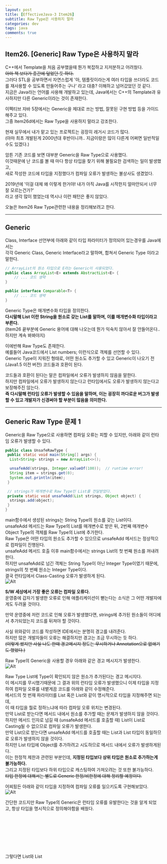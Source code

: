 ```yaml
---
layout: post
title: [EffectiveJava-3 Item26]
subtitle: Raw Type은 사용하지 말라
categories: dev
tags: java
comments: true
---
```


## Item26. [Generic] Raw Type은 사용하지 말라  

C++에서 Template을 처음 공부했을때 뭔가 복잡하고 지저분하고 어려웠다.  
~~아마 책 보다가 중간에 덮었던 듯 하다.~~  
그러다 STL을 공부하면서 자연스럽게 '아, 템플릿이라는게 여러 타입을 쓰더라도 코드를 재사용할 수 있도록 만들어주는 구나' 라고 대충? 이해하고 넘어갔었던 것 같다.  
지금은 Java라는 언어를 사용해 개발하고 있는데, Java에서는 C++의 Template과 유사하지만 다른 Generic이라는 것이 존재한다.  

이펙티브 자바 5장에서는 Generic을 제대로 쓰는 방법, 잘못된 구현 방법 등을 가이드해주고 있다.  
그중 Item26d에서는 Raw Type을 사용하지 말라고 강조한다.  

현재 실무에서 내가 맡고 있는 프로젝트는 굉장히 레거시 코드가 많다.  
(아마 최초 개발된게 2000년대 후반이니까.. 지금이랑은 많이 다른게 어쩌면 일반적일 수도 있겠다.)  

암튼 기존 코드를 보면 대부분 Generic을 Raw Type으로 사용했다.  
이것때문에 난 코드를 볼 때 마다 항상 타입을 찾기 위해 불필요한 검색하는 일이 발생했고,  
새로 작성한 코드에 타입을 지정했다가 컴파일 오류가 발생하는 불상사도 생겼었다.  

2019년에 '이걸 대체 왜 이렇게 한거야! 내가 아직 Java를 시작한지 얼마안되서 너무 잘 모르는건가?'  
라고 생각 많이 했었는데 역시나 이런 패턴은 좋지 않았다.  

오늘은 Item26 Raw Type관련한 내용을 정리해보려고 한다.

---  

## Generic

Class, Interface 선언부에 아래와 같이 타입 파라미터가 정의되어 있는경우를 Java에서는  
각각 Generic Class, Generic Interface라고 말하며, 합쳐서 Generic Type 이라고 말한다.  

```java
// ArrayList의 원소 타입으로 E라는 Generic이 사용되었다.
public class ArrayList<E> extends AbstractList<E> {
    // ... 코드 생략
}

public interface Comparable<T> {
    // ... 코드 생략
}
```

Generic Type은 매개변수화 타입을 정의한다.  
__다시말해 List<String> 이란 String을 원소로 갖는 List를 말하며, 이를 매개변수화 타입이라고 부른다.__  
(Item26 끝부분에 Generic 용어에 대해 나오는데 뭔가 익숙치 않아서 잘 안들어온다.. 하지만 계속 봐봐야지)  

이에반해 Raw Type도 존재한다.  
예를들어 Java코드에서 List numbers;  이런식으로 객체를 선언할 수 있다.  
Generic Type이 지워진 형태로, 어떤 원소도 추가할 수 있고 Generic이 나오기 전 (Java1.5 이전 버전) 코드들과 호환이 된다.  

코드들과 호환이 된다는 말은 컴파일에서 오류가 발생하지 않음을 말한다.  
하지만 컴파일에서 오류가 발생하지 않는다고 런타임에서도 오류가 발생하지 않는다고 보장해주진 않는다.  
__즉 다시말해 런타임 오류가 발생할 수 있음을 말하며, 이는 굉장히 까다로운 버그가 발생할 수 있고 개발자가 신경써야 할 부분이 많음을 의미한다.__  

---  

## Generic Raw Type 문제 1

Generic을 Raw Type으로 사용하면 컴파일 오류는 피할 수 있지만, 아래와 같이 런타임 오류가 발생할 수 있다.  

```java
public class UnsafeRawType {
 public static void main(String[] args) {
  List<String> strings = new ArrayList<>();

  unsafeAdd(strings, Integer.valueOf(100));  // runtime error!
  String item = strings.get(0);
  System.out.println(item);
 }

 // strings가 매개변수로 Raw Type인 List를 전달받았다.
 private static void unsafeAdd(List strings, Object object) {
  strings.add(object);
 }
}
```

main함수에서 생성된 strings는 String Type의 원소를 갖는 List이다.  
unsafeAdd 메서드는 Raw Type의 List를 매개변수로 받은 뒤, 2번째 매개변수 Object Type의 객체를 Raw Type의 List에 추가한다.  
Raw Type은 어떤 타입의 원소도 추가할 수 있으므로 unsafeAdd 메서드는 정상적으로 컴파일이 진행된다.  
unsafeAdd 메서드 호출 이후 main함수에서는 strings List의 첫 번째 원소를 꺼내려 한다.  
하지만 unsafeAdd로 넘긴 객체는 String Type이 아닌 Integer Type이였기 때문에, strings의 첫 번째 원소는 Integer Type이다.  
결국 런타임에서 Class-Casting 오류가 발생하게 된다.  
![Alt](/assets/img/dev/effective-java/item26-unsafe-add-raw-type-runtime-error.png)

__S/W 세상에서 가장 좋은 오류는 컴파일 오류다.__  
운영중에 갑자기 발생한 오류로 인해 애플리케이션이 뻗는다는 소식은 그 어떤 개발자에게도 두려울 것이다.  

만약 운영중에 저런 코드로 인해 오류가 발생했다면, strings에 추가된 원소들이 어디에서 추가되었는지 코드를 뒤져야 할 것이다.  

사실 위와같이 코드를 작성하면 IDE에서는 분명히 경고를 내려준다.  
하지만 많은 개발자들이 오류는 해결하지만 경고는 조금 무시하는 듯 하다.  
~~(이렇게 썼지만 사실 나도 한때 경고메시지 정도는 무시하거나 Annotation으로 없애기도 했었다.)~~  

Raw Type의 Generic을 사용할 경우 아래와 같은 경고 메시지가 발생한다.  
![Alt](/assets/img/dev/effective-java/item26-unsafe-add-raw-type.png)  

Raw Type List에 Type이 확인되지 않은 원소가 추가된다는 경고 메시지다.  
이 메시지를 무시했기때문에 그 결과 위의 런타임 오류가 발생했으니 이제 타입을 지정하여 컴파일 오류를 내뱉게끔 코드를 아래와 같이 수정해준다.  
메서드의 첫 번재 파라미터를 List<Object> 혹은 List<String>와 같이 명시적으로 타입을 지정해주면 되는데,  
이 때 타입을 뭘로 정하느냐에 따라 컴파일 오류 위치는 변경된다.  
만약 List<Object>로 받는다면 메서드 내에서 원소를 추가할 때는 문제가 발생하지 않을 것이다.  
하지만 메서드 인자로 넘길 때 (unsafeAdd 메서드를 호출할 때) List<String>이 List<Object>로 Casting될 수 없으므로 컴파일 오류가 발생한다.  
만약 List<String>으로 받는다면 unsafeAdd 메서드를 호출할 때는 List<String>과 List<String> 타입이 동일하므로 오류가 발생하지 않을 것이다.  
하지만 List<String> 타입에 Object를 추가하려고 시도하므로 메서드 내에서 오류가 발생하게된다.  
이는 한정적 제한과 관련된 부분인데, __지정된 타입보다 상위 타입은 원소로 추가하는게 불가능하다.__  
그리고 지정된 타입보다 하위 타입으로 캐스팅하여 가져오려는 것 또한 불가능하다.  
~~타입 한정에 대해서는 별도로 Generic 한정/비한정에 대해 정리할 예정이다.~~  

어찌됬든 아래와 같이 타입을 지정하여 컴파일 오류를 일으키도록 구현해보았다.  
![Alt](/assets/img/dev/effective-java/item26-safe-add-compile-error.png)

간단한 코드지만 Raw Type의 Generic은 런타임 오류를 유발한다는 것을 알게 되었고, 항상 타입을 명시적으로 정의해야함을 배웠다.  
그렇다면 List와 List<Object>의 차이는 무엇일까?  
둘 다 모든 타입을 받을 수 있는 List가 아닌가?  

이펙티브 자바에서는 아래와 같이 차이점을 정의해주었다.  
Raw type인 List는 모든 Type의 List를 받을 수 있다는 의미이고,  
매개변수와 티입 List<Object>는 모든 Type의 원소를 받을 수 있는 List를 의미한다.  

즉 다시 말해 List는 모든 타입의 List를 받을 수 있으므로, 인자로 List<String>, List<Object>, List<Integer>와 같이 Type이 지정된 List를 넘길 때, 호환되므로 컴파일 오류가 발생하지 않는다.  
하지만 List<Object> 타입에 인자로 List<String>이나 List<Integer>를 전달하면 타입이 일치하지 않아 컴파일 오류가 발생한다.  

이렇게 되는 이유는 List<T>는 List의 하위 타입이지만, List<T>와 List<F>는 원소의 타입이 다른 서로 다른 List일 뿐이다.  
__즉 원소의 관계가 상위/하위 관계가 있더라도 컨테이너 입장에서는 전혀 관계가 없다는 의미이다.__  

Raw Type을 사용할 경우 아래와 같은 경우에서도 문제가 발생할 수 있다.  

---  

## Generic Raw Type 문제 2  

메서드 파리미터로 2개의 Raw Type의 Collection을 받고 다른 Collection의 원소를 추가하려는 경우, 오류가 발생한다.  

```java
public class UnboundedWildCardType {
    public static void main(String[] args) {
        Set<Integer> numbers = new HashSet<>();
        for (int i = 1; i <= 10; ++i) {
            if (i % 2 == 0)  {
                numbers.add(i);  // 2, 4, 6, 8, 10
            }
        }

        Set<String> numbers3 = new HashSet<>();
        for (int i = 1; i <= 10; ++i) {
            if (i % 4 == 0) {
                numbers3.add(String.valueOf(i)); // "4", "8"
            }
        }

        System.out.println("number3: " + getDuplicatedNumberCount(numbers, numbers3));
        // number3의 제네릭 타입은 String인데 getDuplicatedNumberCount에서 Integer 타입이 원소에 추가되었으므로
        // Runtime 중 ClassCastException이 발생한다.
        for (String number : numbers3) {
            System.out.println("item: " + number);
        }
    }

    private static int getDuplicatedNumberCount(Set numbers, Set numbers2) {
        int count = 0;
        for  (Object o1 : numbers) {
            if (numbers2.contains(o1)) {
                ++count;
            } else {
                numbers2.add(o1);
            }
        }
        return count;
    }
}
```

getDuplicatedNumberCount 메서드의 첫 번째 파라미터는 Integer Type의 Set이며, 두 번째 파라미터는 String Type의 Set이다.  
이들을 Raw Type으로 받으므로 컴파일 오류는 발생하지 않았다.  
하지만 분명 else절에서 String Type의 Set에 Integer 원소를 추가하고 있다.  
결국 메서드 호출 이후 String Type의 Set numbers3를 순회하다가 Type Casting 오류가 발생하고 만다.  
메서드 내에서 for문도 Object 타입의 원소로 순회하므로 실제 원소가 언제 추가되었는지 스택을 따라가 추적해야하는 번거로움이 따라오게된다.  

이러한 경우도 Raw Type의 Generic을 사용하여 발생한 문제이므로, 반드시 타입을 명시적으로 지정해주어야 한다.  
아래는 타입을 명시적으로 지정하여 컴파일 오류를 유도한 코드이다.  
Generic Type으로 와일드 카드를 사용하여, 어떤 Type도 허용하며 타입 불변성이 유지되도록 구현하였다.  
__단 와일드 카드로 전달받은 Collection은 null 이외에 어떤 타입의 원소도 추가하는것이 불가능하다.__  

```java
 // ... 메서드 외 코드 생략
private static int getDuplicatedNumberCountWithWildcard(Set<?> numbers, Set<?> numbers2) {
    int count = 0;
    for  (Object o1 : numbers) {
        if (numbers2.contains(o1) {
            ++count;
        } else {
            numbers2.add(o1); // type error
        }
    }
    return count;
}
```

위와 같이 비한정적 와일드 카드를 타입으로 사용하여 런타임 오류를 미연에 방지할 수 있다.  

---

Item26의 내용은 어려운 내용은 아니었는데 막상 정리해보고 코드도 작성해보니까 2시간이나 걸려버렸다.  
~~(지금시간 01시 25분.. 으악 내 수면시간)~~  

이펙티브 자바 Item26 에서 예외적으로 Raw Type을 쓰는 경우도 가이드 해주고 있는데, 이 부분은 크게 중요한 것 같지 않아 정리는 따로 안하려고 한다.  

난 가급적 객체 선언부에는 타입을 명시적으로 지정해주는게 좋다고 생각하는데 좀 더 경험많은 개발자 분들은 어떻게 생각하시는지 궁금하다.  
아직 가야 할 길이 먼데 최대한 빨리 좋은 코드를 작성할 수 있는 개발자가 되고 싶다.  
